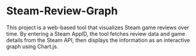 # Steam-Review-Graph
This project is a web-based tool that visualizes Steam game reviews over time. By entering a Steam AppID, the tool fetches review data and game details from the Steam API, then displays the information as an interactive graph using Chart.js.
